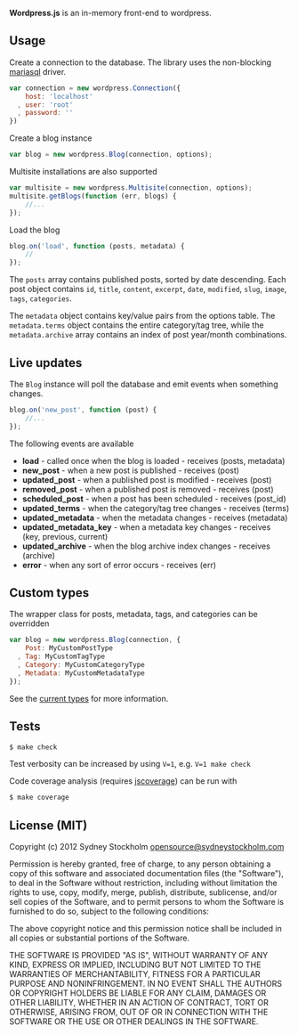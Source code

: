 **Wordpress.js** is an in-memory front-end to wordpress.

## Usage

Create a connection to the database. The library uses the non-blocking [mariasql](https://github.com/mscdex/node-mariasql) driver.

```javascript
var connection = new wordpress.Connection({
    host: 'localhost'
  , user: 'root'
  , password: ''
})
```

Create a blog instance

```javascript
var blog = new wordpress.Blog(connection, options);
```

Multisite installations are also supported

```javascript
var multisite = new wordpress.Multisite(connection, options);
multisite.getBlogs(function (err, blogs) {
    //...
});
```

Load the blog

```javascript
blog.on('load', function (posts, metadata) {
    //
});
```

The `posts` array contains published posts, sorted by date descending. Each post object contains `id`, `title`, `content`, `excerpt`, `date`, `modified`, `slug`, `image`, `tags`, `categories`.

The `metadata` object contains key/value pairs from the options table. The `metadata.terms` object contains the entire category/tag tree, while the `metadata.archive` array contains an index of post year/month combinations.

## Live updates

The `Blog` instance will poll the database and emit events when something changes.

```javascript
blog.on('new_post', function (post) {
    //...
});
```

The following events are available

- **load** - called once when the blog is loaded - receives (posts, metadata)
- **new_post** - when a new post is published - receives (post)
- **updated_post** - when a published post is modified - receives (post)
- **removed_post** - when a published post is removed - receives (post)
- **scheduled_post** - when a post has been scheduled - receives (post_id)
- **updated_terms** - when the category/tag tree changes - receives (terms)
- **updated_metadata** - when the metadata changes - receives (metadata)
- **updated_metadata_key** - when a metadata key changes - receives (key, previous, current)
- **updated_archive** - when the blog archive index changes - receives (archive)
- **error** - when any sort of error occurs - receives (err)

## Custom types

The wrapper class for posts, metadata, tags, and categories can be overridden

```javascript
var blog = new wordpress.Blog(connection, {
    Post: MyCustomPostType
  , Tag: MyCustomTagType
  , Category: MyCustomCategoryType
  , Metadata: MyCustomMetadataType
});
```

See the [current types](https://github.com/sydneystockholm/wordpress.js/tree/master/lib) for more information.

## Tests

```bash
$ make check
```

Test verbosity can be increased by using `V=1`, e.g. `V=1 make check`

Code coverage analysis (requires [jscoverage](https://github.com/visionmedia/node-jscoverage)) can be run with

```bash
$ make coverage
```

## License (MIT)

Copyright (c) 2012 Sydney Stockholm <opensource@sydneystockholm.com>

Permission is hereby granted, free of charge, to any person obtaining
a copy of this software and associated documentation files (the
"Software"), to deal in the Software without restriction, including
without limitation the rights to use, copy, modify, merge, publish,
distribute, sublicense, and/or sell copies of the Software, and to
permit persons to whom the Software is furnished to do so, subject to
the following conditions:

The above copyright notice and this permission notice shall be
included in all copies or substantial portions of the Software.

THE SOFTWARE IS PROVIDED "AS IS", WITHOUT WARRANTY OF ANY KIND,
EXPRESS OR IMPLIED, INCLUDING BUT NOT LIMITED TO THE WARRANTIES OF
MERCHANTABILITY, FITNESS FOR A PARTICULAR PURPOSE AND
NONINFRINGEMENT. IN NO EVENT SHALL THE AUTHORS OR COPYRIGHT HOLDERS BE
LIABLE FOR ANY CLAIM, DAMAGES OR OTHER LIABILITY, WHETHER IN AN ACTION
OF CONTRACT, TORT OR OTHERWISE, ARISING FROM, OUT OF OR IN CONNECTION
WITH THE SOFTWARE OR THE USE OR OTHER DEALINGS IN THE SOFTWARE.

